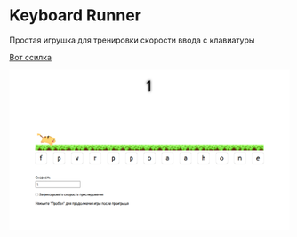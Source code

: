 # Keyboard Runner

Простая игрушка для тренировки скорости ввода с клавиатуры

[Вот ссилка](other/keyboard/keyboard-runner/keyboard-runner.html)


![Вот тэк она выглядит](images/game_keyboar-runner.png)
